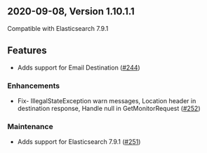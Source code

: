 ## 2020-09-08, Version 1.10.1.1

Compatible with Elasticsearch 7.9.1

## Features
  * Adds support for Email Destination ([#244](https://github.com/opendistro-for-elasticsearch/alerting/pull/244))

### Enhancements
  * Fix- IllegalStateException warn messages, Location header in destination response, Handle null in GetMonitorRequest ([#252](https://github.com/opendistro-for-elasticsearch/alerting/pull/252))

### Maintenance
  * Adds support for Elasticsearch 7.9.1 ([#251](https://github.com/opendistro-for-elasticsearch/alerting/pull/251))
  

